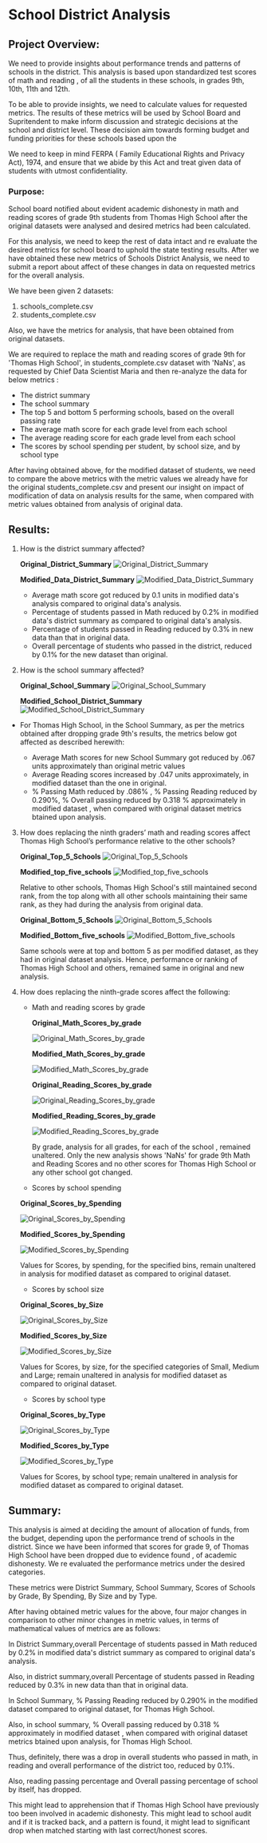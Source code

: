 # **School District Analysis**
## **Project Overview**:
We need to provide insights about performance trends and patterns of schools in the district. This analysis is based upon standardized test scores of math and reading , of all the students in these schools, in grades 9th, 10th, 11th and 12th.

To be able to provide insights, we need to calculate values for requested metrics. The results of these metrics will be used by School Board and Supritendent to make inform discussion and strategic decisions at the school and district level. These decision aim towards forming budget and funding priorities for these schools based upon the 

We need to keep in mind FERPA ( Family Educational Rights and Privacy Act), 1974, and ensure that we abide by this Act and treat given data of students with utmost confidentiality.
### **Purpose**:
School board notified about evident academic dishonesty in math and reading scores of grade 9th students from Thomas High School after the original datasets were analysed and desired metrics had been calculated. 

For this analysis, we need to keep the rest of data intact and re evaluate the desired metrics for school board to uphold the state testing results. After we have obtained these new metrics of Schools District Analysis, we need to submit a report about affect of these changes in data on requested metrics for the overall analysis.

We have been given 2 datasets:
1. schools_complete.csv
2. students_complete.csv

Also, we have the metrics for analysis, that have been obtained from original datasets.

We are required to replace the  math and reading scores of grade 9th for 'Thomas High School', in students_complete.csv dataset with 'NaNs', as requested by Chief Data Scientist Maria and then re-analyze the data for below metrics :

- The district summary
- The school summary
- The top 5 and bottom 5 performing schools, based on the overall passing rate
- The average math score for each grade level from each school
- The average reading score for each grade level from each school
- The scores by school spending per student, by school size, and by school type

After having obtained above, for the modified dataset of students, we need to compare the above metrics with the metric values we already have for the original students_complete.csv and present our insight on impact of modification of data on analysis results for the same, when compared with metric values obtained from analysis of original data.
## Results:

1. How is the district summary affected?
    
    **Original_District_Summary**
    ![Original_District_Summary](https://github.com/kirtibhandari/School_District_Analysis/blob/main/Resources/original_district_summary.png)
   
    **Modified_Data_District_Summary**
    ![Modified_Data_District_Summary](https://github.com/kirtibhandari/School_District_Analysis/blob/main/Resources/New_district_summary.png)

    - Average math score got reduced by 0.1 units in modified data's analysis compared to original data's analysis.
    - Percentage of students passed in Math reduced by 0.2% in modified data's district summary as compared to original data's analysis.
    - Percentage of students passed in Reading reduced by 0.3% in new data than that in original data.
    - Overall percentage of students who passed in the district, reduced by 0.1% for the new dataset than original.

2. How is the school summary affected?
    
    **Original_School_Summary**
    ![Original_School_Summary](https://github.com/kirtibhandari/School_District_Analysis/blob/main/Resources/original_per_school_summary_format.png)
    
    **Modified_School_District_Summary**
    ![Modified_School_District_Summary](https://github.com/kirtibhandari/School_District_Analysis/blob/main/Resources/new_school_summary_format.png)

- For Thomas High School, in the School Summary, as per the metrics obtained after dropping grade 9th's results, the metrics below got affected as described herewith:

    - Average Math scores for new School Summary got reduced by .067 units approximately than original metric values
    - Average Reading scores increased by .047 units approximately, in modified dataset than the one in original.
    - % Passing Math reduced by .086% , % Passing Reading reduced by 0.290%, % Overall passing reduced by 0.318 % approximately in modified dataset , when compared with original dataset metrics btained upon analysis.
        
3. How does replacing the ninth graders’ math and reading scores affect Thomas High School’s performance relative to the other schools?

    **Original_Top_5_Schools**
    ![Original_Top_5_Schools](https://github.com/kirtibhandari/School_District_Analysis/blob/main/Resources/original_top_5_schools.png)

    **Modified_top_five_schools**
    ![Modified_top_five_schools](https://github.com/kirtibhandari/School_District_Analysis/blob/main/Resources/new_top_5_schools.png)

    Relative to other schools, Thomas High School's still maintained second rank, from the top along with all other schools maintaining their same rank, as they had during the analysis from original data.

    **Original_Bottom_5_Schools**
    ![Original_Bottom_5_Schools](https://github.com/kirtibhandari/School_District_Analysis/blob/main/Resources/original_bottom_5_schools.png)

    **Modified_Bottom_five_schools**
    ![Modified_Bottom_five_schools](https://github.com/kirtibhandari/School_District_Analysis/blob/main/Resources/new_bottom_5_schools.png)

    Same schools were at top and bottom 5 as per modified dataset, as they had in original dataset analysis. Hence, performance or ranking of Thomas High School and others, remained same in original and new analysis.

4. How does replacing the ninth-grade scores affect the following:
    
    - Math and reading scores by grade

        **Original_Math_Scores_by_grade**

        ![Original_Math_Scores_by_grade](https://github.com/kirtibhandari/School_District_Analysis/blob/main/Resources/original_ninth_grade_math_scores_df_formatted.png)

         **Modified_Math_Scores_by_grade**

        ![Modified_Math_Scores_by_grade](https://github.com/kirtibhandari/School_District_Analysis/blob/main/Resources/new_ninth_grade_math_scores_df_formatted.png)

        **Original_Reading_Scores_by_grade**

        ![Original_Reading_Scores_by_grade](https://github.com/kirtibhandari/School_District_Analysis/blob/main/Resources/original_ninth_grade_reading_scores_df_formatted.png)

        **Modified_Reading_Scores_by_grade**

        ![Modified_Reading_Scores_by_grade](https://github.com/kirtibhandari/School_District_Analysis/blob/main/Resources/new_ninth_grade_reading_scores_df_formatted.png)

        By grade, analysis for all grades, for each of the school , remained unaltered. Only the new analysis shows 'NaNs' for grade 9th Math and Reading Scores and no other scores for Thomas High School or any other school got changed.

    - Scores by school spending 
        
    **Original_Scores_by_Spending**

    ![Original_Scores_by_Spending](https://github.com/kirtibhandari/School_District_Analysis/blob/main/Resources/original_spending-formatted.png)

    **Modified_Scores_by_Spending**

    ![Modified_Scores_by_Spending](https://github.com/kirtibhandari/School_District_Analysis/blob/main/Resources/new_spending-formatted.png)

    Values for Scores, by spending, for the specified bins, remain unaltered in analysis for modified dataset as compared to original dataset.

    - Scores by school size

    **Original_Scores_by_Size**

    ![Original_Scores_by_Size](https://github.com/kirtibhandari/School_District_Analysis/blob/main/Resources/original_size_summary_formatted.png)

    **Modified_Scores_by_Size**

    ![Modified_Scores_by_Size](https://github.com/kirtibhandari/School_District_Analysis/blob/main/Resources/new_size_summary_formatted.png)

    Values for Scores, by size, for the specified categories of Small, Medium and Large; remain unaltered in analysis for modified dataset as compared to original dataset.

    - Scores by school type

    **Original_Scores_by_Type**

    ![Original_Scores_by_Type](https://github.com/kirtibhandari/School_District_Analysis/blob/main/Resources/original_school_type_df.png)

    **Modified_Scores_by_Type**

    ![Modified_Scores_by_Type](https://github.com/kirtibhandari/School_District_Analysis/blob/main/Resources/new_school_type_df.png)

    Values for Scores, by school type; remain unaltered in analysis for modified dataset as compared to original dataset.

## Summary: 

This analysis is aimed at deciding the amount of allocation of funds, from the budget, depending upon the performance trend of schools in the district. Since we have been informed that scores for grade 9, of Thomas High School have been dropped due to evidence found , of academic dishonesty. We re evaluated the performance metrics under the desired categories.

These metrics were District Summary, School Summary, Scores of Schools by Grade, By Spending, By Size and by Type.

After having obtained metric values for the above, four major changes in comparison to other minor changes in metric values, in terms of mathematical values of metrics are as follows:

In District Summary,overall Percentage of students passed in Math reduced by 0.2% in modified data's district summary as compared to original data's analysis.

Also, in district summary,overall Percentage of students passed in Reading reduced by 0.3% in new data than that in original data. 

In School Summary, % Passing Reading reduced by 0.290% in the modified dataset compared to original dataset, for Thomas High School. 

Also, in school summary, % Overall passing reduced by 0.318 % approximately in modified dataset , when compared with original dataset metrics btained upon analysis, for Thomas High School.

Thus, definitely, there was a drop in overall students who passed in math, in reading and overall performance of the district too, reduced by 0.1%. 

Also,  reading passing percentage and Overall passing percentage of school by itself, has dropped.

This might lead to apprehension that if Thomas High School have previously too been involved in academic dishonesty. This might lead to school audit and if it is tracked back, and a pattern is found, it might lead to significant drop when matched starting with last correct/honest scores.



